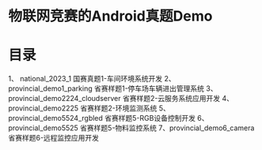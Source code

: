 # 物联网竞赛的Android真题Demo

# 目录
1、 national_2023_1  国赛真题1-车间环境系统开发
2、provincial_demo1_parking 省赛样题1-停车场车辆进出管理系统
3、provincial_demo2224_cloudserver 省赛样题2-云服务系统应用开发
4、provincial_demo2225 省赛样题2-环境监测系统
5、provincial_demo5524_rgbled 省赛样题5-RGB设备控制开发
6、provincial_demo5525 省赛样题5-物料监控系统
7、provincial_demo6_camera 省赛样题6-远程监控应用开发
